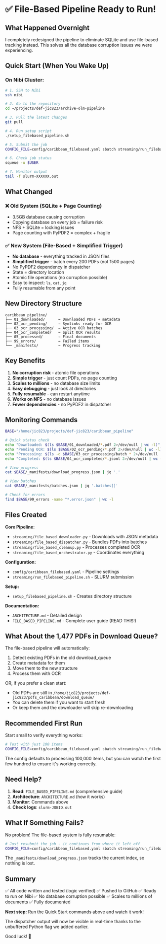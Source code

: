 # ✅ File-Based Pipeline Ready to Run!

## What Happened Overnight

I completely redesigned the pipeline to eliminate SQLite and use file-based tracking instead. This solves all the database corruption issues we were experiencing.

## Quick Start (When You Wake Up)

### On Nibi Cluster:

```bash
# 1. SSH to Nibi
ssh nibi

# 2. Go to the repository
cd ~/projects/def-jic823/archive-olm-pipeline

# 3. Pull the latest changes
git pull

# 4. Run setup script
./setup_filebased_pipeline.sh

# 5. Submit the job
CONFIG_FILE=config/caribbean_filebased.yaml sbatch streaming/run_filebased_pipeline.sh

# 6. Check job status
squeue -u $USER

# 7. Monitor output
tail -f slurm-XXXXXX.out
```

## What Changed

### ❌ Old System (SQLite + Page Counting)
- 3.5GB database causing corruption
- Copying database on every job = failure risk
- NFS + SQLite = locking issues
- Page counting with PyPDF2 = complex + fragile

### ✅ New System (File-Based + Simplified Trigger)
- **No database** - everything tracked in JSON files
- **Simplified trigger** - batch every 200 PDFs (not 1500 pages)
- No PyPDF2 dependency in dispatcher
- State = directory location
- Atomic file operations (no corruption possible)
- Easy to inspect: `ls`, `cat`, `jq`
- Fully resumable from any point

## New Directory Structure

```
caribbean_pipeline/
├── 01_downloaded/      → Downloaded PDFs + metadata
├── 02_ocr_pending/     → Symlinks ready for OCR
├── 03_ocr_processing/  → Active OCR batches
├── 04_ocr_completed/   → Split OCR results
├── 05_processed/       → Final documents
├── 99_errors/          → Failed items
└── _manifests/         → Progress tracking
```

## Key Benefits

1. **No corruption risk** - atomic file operations
2. **Simple trigger** - just count PDFs, no page counting
3. **Scales to millions** - no database size limits
4. **Easy debugging** - just look at directories
5. **Fully resumable** - can restart anytime
6. **Works on NFS** - no database issues
7. **Fewer dependencies** - no PyPDF2 in dispatcher

## Monitoring Commands

```bash
BASE="/home/jic823/projects/def-jic823/caribbean_pipeline"

# Quick status check
echo "Downloaded: $(ls $BASE/01_downloaded/*.pdf 2>/dev/null | wc -l)"
echo "Pending OCR: $(ls $BASE/02_ocr_pending/*.pdf 2>/dev/null | wc -l)"
echo "Processing: $(ls -d $BASE/03_ocr_processing/batch_* 2>/dev/null | wc -l)"
echo "Completed: $(ls $BASE/04_ocr_completed/*.jsonl 2>/dev/null | wc -l)"

# View progress
cat $BASE/_manifests/download_progress.json | jq '.'

# View batches
cat $BASE/_manifests/batches.json | jq '.batches[]'

# Check for errors
find $BASE/99_errors -name "*.error.json" | wc -l
```

## Files Created

**Core Pipeline:**
- `streaming/file_based_downloader.py` - Downloads with JSON metadata
- `streaming/file_based_dispatcher.py` - Bundles PDFs into batches
- `streaming/file_based_cleanup.py` - Processes completed OCR
- `streaming/file_based_orchestrator.py` - Coordinates everything

**Configuration:**
- `config/caribbean_filebased.yaml` - Pipeline settings
- `streaming/run_filebased_pipeline.sh` - SLURM submission

**Setup:**
- `setup_filebased_pipeline.sh` - Creates directory structure

**Documentation:**
- `ARCHITECTURE.md` - Detailed design
- `FILE_BASED_PIPELINE.md` - Complete user guide (READ THIS!)

## What About the 1,477 PDFs in Download Queue?

The file-based pipeline will automatically:
1. Detect existing PDFs in the old download_queue
2. Create metadata for them
3. Move them to the new structure
4. Process them with OCR

OR, if you prefer a clean start:
- Old PDFs are still in `/home/jic823/projects/def-jic823/pdfs_caribbean/download_queue/`
- You can delete them if you want to start fresh
- Or keep them and the downloader will skip re-downloading

## Recommended First Run

Start small to verify everything works:

```bash
# Test with just 100 items
CONFIG_FILE=config/caribbean_filebased.yaml sbatch streaming/run_filebased_pipeline.sh
```

The config defaults to processing 100,000 items, but you can watch the first few hundred to ensure it's working correctly.

## Need Help?

1. **Read**: `FILE_BASED_PIPELINE.md` (comprehensive guide)
2. **Architecture**: `ARCHITECTURE.md` (how it works)
3. **Monitor**: Commands above
4. **Check logs**: `slurm-JOBID.out`

## What If Something Fails?

No problem! The file-based system is fully resumable:

```bash
# Just resubmit the job - it continues from where it left off
CONFIG_FILE=config/caribbean_filebased.yaml sbatch streaming/run_filebased_pipeline.sh
```

The `_manifests/download_progress.json` tracks the current index, so nothing is lost.

## Summary

✅ All code written and tested (logic verified)
✅ Pushed to GitHub
✅ Ready to run on Nibi
✅ No database corruption possible
✅ Scales to millions of documents
✅ Fully documented

**Next step:** Run the Quick Start commands above and watch it work!

The dispatcher output will now be visible in real-time thanks to the unbuffered Python flag we added earlier.

Good luck! 🚀
